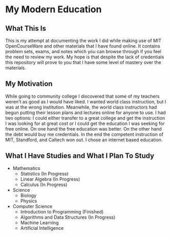 # My Modern Education

## What This Is

This is my attempt at documenting the work I did while making use of MIT OpenCourseWare and other materials that I have found online. It contains problem sets, exams, and notes which you can browse through if you feel the need to review my work. My hope is that despite the lack of credentials this repository will prove to you that I have some level of mastery over the materials.

## My Motivation

While going to community college I discovered that some of my teachers weren't as good as I would have liked. I wanted world class instruction, but I was at the wrong institution. Meanwhile, the world class instructors had begun putting their lesson plans and lectures online for anyone to use. I had two options: I could either transfer to a great college and get the instruction I was looking for at great cost or I could get the education I was seeking for free online. On one hand the free education was better. On the other hand the debt would buy me credentials. In the end the competent instruction of MIT, Standford, and Caltech won out. I chose an internet based education.



## What I Have Studies and What I Plan To Study

- Mathematics
	- Statistics (In Progress)
	- Linear Algebra (In Progress)
	- Calculus (In Progress)
- Science
	- Biology
	- Physics
- Computer Science
	- Introduction to Programming (Finished)
	- Algorithms and Data Structures (In Progress)
	- Machine Learning
	- Artificial Intelligence